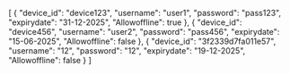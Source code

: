 [
    {
        "device_id": "device123",
        "username": "user1",
        "password": "pass123",
        "expirydate": "31-12-2025",
        "Allowoffline": true
    },
    {
        "device_id": "device456",
        "username": "user2",
        "password": "pass456",
        "expirydate": "15-06-2025",
        "Allowoffline": false
    },
    {
        "device_id": "3f2339d7fa011e57",
        "username": "12",
        "password": "12",
        "expirydate": "19-12-2025",
        "Allowoffline": false
    }
]
